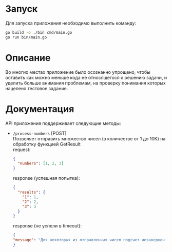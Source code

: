 # Запуск

Для запуска приложения необходимо выполнить команду:

```bash
go build -o ./bin cmd/main.go
go run bin/main.go
```

# Описание

Во многих местах приложение было осознанно упрощено, чтобы оставить
как можно меньше кода не относящегося к решению задачи, и уделить больше
внимания проблемам, на проверку понимания которых нацелено тестовое задание.

# Документация

API приложения поддерживает следующие методы:

- `/process-numbers` [POST]  
  Позволяет отправить множество чисел (в количестве от 1 до 10К) на
  обработку функцией GetResult  
  request:
  ```json
  {
    "numbers": [1, 2, 3]
  }
  ```
  response (успешная попытка):
  ```json
  {
    "results": {
      "1": 1,
      "2": 2,
      "3": 3
    }
  }
  ```
  response (не успели в timeout):
    ```json
  {
    "message": "Для некоторых из отправленных чисел подсчет незавершен и находится в процессе"
  }
  ```